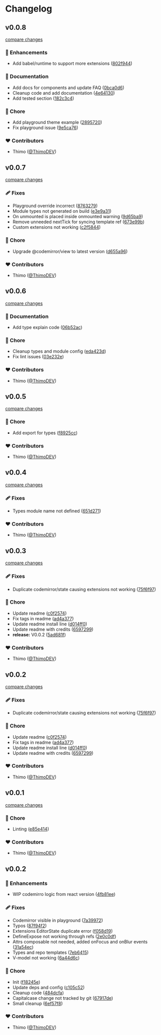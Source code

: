 # Changelog


## v0.0.8

[compare changes](https://github.com/ThimoDEV/nuxt-codemirror/compare/v0.0.7...v0.0.8)

### 🚀 Enhancements

- Add babel/runtime to support more extensions ([802f944](https://github.com/ThimoDEV/nuxt-codemirror/commit/802f944))

### 📖 Documentation

- Add docs for components and update FAQ ([0bca0d6](https://github.com/ThimoDEV/nuxt-codemirror/commit/0bca0d6))
- Cleanup code and add documentation ([4e64130](https://github.com/ThimoDEV/nuxt-codemirror/commit/4e64130))
- Add tested section ([182c3c4](https://github.com/ThimoDEV/nuxt-codemirror/commit/182c3c4))

### 🏡 Chore

- Add playground theme example ([2895720](https://github.com/ThimoDEV/nuxt-codemirror/commit/2895720))
- Fix playground issue ([9e5ca76](https://github.com/ThimoDEV/nuxt-codemirror/commit/9e5ca76))

### ❤️ Contributors

- Thimo ([@ThimoDEV](http://github.com/ThimoDEV))

## v0.0.7

[compare changes](https://github.com/ThimoDEV/nuxt-codemirror/compare/v0.0.6...v0.0.7)

### 🩹 Fixes

- Playground override incorrect ([8763279](https://github.com/ThimoDEV/nuxt-codemirror/commit/8763279))
- Module types not generated on build ([e3e9a31](https://github.com/ThimoDEV/nuxt-codemirror/commit/e3e9a31))
- On unmounted is placed inside onmounted warning ([9d65ba9](https://github.com/ThimoDEV/nuxt-codemirror/commit/9d65ba9))
- Remove unneeded nextTick for syncing template ref ([673e99b](https://github.com/ThimoDEV/nuxt-codemirror/commit/673e99b))
- Custom extensions not working ([c2f5844](https://github.com/ThimoDEV/nuxt-codemirror/commit/c2f5844))

### 🏡 Chore

- Upgrade @codemirror/view to latest version ([d655a96](https://github.com/ThimoDEV/nuxt-codemirror/commit/d655a96))

### ❤️ Contributors

- Thimo ([@ThimoDEV](http://github.com/ThimoDEV))

## v0.0.6

[compare changes](https://github.com/ThimoDEV/nuxt-codemirror/compare/v0.0.5...v0.0.6)

### 📖 Documentation

- Add type explain code ([06b52ac](https://github.com/ThimoDEV/nuxt-codemirror/commit/06b52ac))

### 🏡 Chore

- Cleanup types and module config ([eda423d](https://github.com/ThimoDEV/nuxt-codemirror/commit/eda423d))
- Fix lint issues ([03e232e](https://github.com/ThimoDEV/nuxt-codemirror/commit/03e232e))

### ❤️ Contributors

- Thimo ([@ThimoDEV](http://github.com/ThimoDEV))

## v0.0.5

[compare changes](https://github.com/ThimoDEV/nuxt-codemirror/compare/v0.0.4...v0.0.5)

### 🏡 Chore

- Add export for types ([f8925cc](https://github.com/ThimoDEV/nuxt-codemirror/commit/f8925cc))

### ❤️ Contributors

- Thimo ([@ThimoDEV](http://github.com/ThimoDEV))

## v0.0.4

[compare changes](https://github.com/ThimoDEV/nuxt-codemirror/compare/v0.0.3...v0.0.4)

### 🩹 Fixes

- Types module name not defined ([651d271](https://github.com/ThimoDEV/nuxt-codemirror/commit/651d271))

### ❤️ Contributors

- Thimo ([@ThimoDEV](http://github.com/ThimoDEV))

## v0.0.3

[compare changes](https://github.com/ThimoDEV/nuxt-codemirror/compare/v0.0.1...v0.0.3)

### 🩹 Fixes

- Duplicate codemirror/state causing extensions not working ([75f6f97](https://github.com/ThimoDEV/nuxt-codemirror/commit/75f6f97))

### 🏡 Chore

- Update readme ([c0f2574](https://github.com/ThimoDEV/nuxt-codemirror/commit/c0f2574))
- Fix tags in readme ([ad4a377](https://github.com/ThimoDEV/nuxt-codemirror/commit/ad4a377))
- Update readme install line ([d014ff0](https://github.com/ThimoDEV/nuxt-codemirror/commit/d014ff0))
- Update readme with credits ([6597299](https://github.com/ThimoDEV/nuxt-codemirror/commit/6597299))
- **release:** V0.0.2 ([5ad681f](https://github.com/ThimoDEV/nuxt-codemirror/commit/5ad681f))

### ❤️ Contributors

- Thimo ([@ThimoDEV](http://github.com/ThimoDEV))

## v0.0.2

[compare changes](https://github.com/ThimoDEV/nuxt-codemirror/compare/v0.0.1...v0.0.2)

### 🩹 Fixes

- Duplicate codemirror/state causing extensions not working ([75f6f97](https://github.com/ThimoDEV/nuxt-codemirror/commit/75f6f97))

### 🏡 Chore

- Update readme ([c0f2574](https://github.com/ThimoDEV/nuxt-codemirror/commit/c0f2574))
- Fix tags in readme ([ad4a377](https://github.com/ThimoDEV/nuxt-codemirror/commit/ad4a377))
- Update readme install line ([d014ff0](https://github.com/ThimoDEV/nuxt-codemirror/commit/d014ff0))
- Update readme with credits ([6597299](https://github.com/ThimoDEV/nuxt-codemirror/commit/6597299))

### ❤️ Contributors

- Thimo ([@ThimoDEV](http://github.com/ThimoDEV))

## v0.0.1

[compare changes](https://github.com/ThimoDEV/nuxt-codemirror/compare/v0.0.2...v0.0.1)

### 🏡 Chore

- Linting ([e85e414](https://github.com/ThimoDEV/nuxt-codemirror/commit/e85e414))

### ❤️ Contributors

- Thimo ([@ThimoDEV](http://github.com/ThimoDEV))

## v0.0.2


### 🚀 Enhancements

- WIP codemirro logic from react version ([4fb81ee](https://github.com/your-org/my-module/commit/4fb81ee))

### 🩹 Fixes

- Codemirror visible in playground ([7a39972](https://github.com/your-org/my-module/commit/7a39972))
- Typos ([87f94f2](https://github.com/your-org/my-module/commit/87f94f2))
- Extensions EditorState duplicate error ([f058d19](https://github.com/your-org/my-module/commit/f058d19))
- DefineExpose not working through refs ([2e0c0df](https://github.com/your-org/my-module/commit/2e0c0df))
- Attrs composable not needed, added onFocus and onBlur events ([31a54ec](https://github.com/your-org/my-module/commit/31a54ec))
- Types and repo templates ([7eb6415](https://github.com/your-org/my-module/commit/7eb6415))
- V-model not working ([6a44d6c](https://github.com/your-org/my-module/commit/6a44d6c))

### 🏡 Chore

- Init ([f18245e](https://github.com/your-org/my-module/commit/f18245e))
- Update deps and config ([c105c52](https://github.com/your-org/my-module/commit/c105c52))
- Cleanup code ([484dcfa](https://github.com/your-org/my-module/commit/484dcfa))
- Capitalcase change not tracked by git ([67917de](https://github.com/your-org/my-module/commit/67917de))
- Small cleanup ([6ef57f8](https://github.com/your-org/my-module/commit/6ef57f8))

### ❤️ Contributors

- Thimo ([@ThimoDEV](http://github.com/ThimoDEV))

